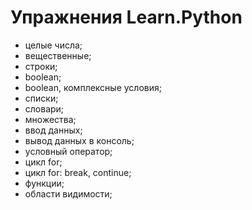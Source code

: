 Упражнения Learn.Python
=======================
- целые числа;
- вещественные;
- строки;
- boolean;
- boolean, комплексные условия;
- списки;
- словари;
- множества;
- ввод данных;
- вывод данных в консоль;
- условный оператор;
- цикл for;
- цикл for: break, continue;
- функции;
- области видимости;
